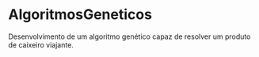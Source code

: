 # AlgoritmosGeneticos
Desenvolvimento de um algoritmo genético capaz de resolver um produto de caixeiro viajante. 

